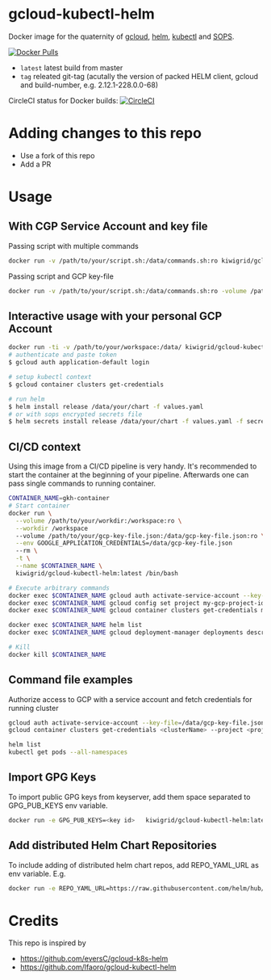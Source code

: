 # gcloud-kubectl-helm
Docker image for the quaternity of [gcloud](https://cloud.google.com/sdk/docs/), [helm](https://www.helm.sh), [kubectl](https://kubernetes.io/docs/reference/kubectl/kubectl/) and [SOPS](https://github.com/mozilla/sops).

[![Docker Pulls](https://img.shields.io/docker/pulls/kiwigrid/gcloud-kubectl-helm.svg?style=plastic)](https://hub.docker.com/r/kiwigrid/gcloud-kubectl-helm/)

- `latest` latest build from master
- `tag` releated git-tag (acutally the version of packed HELM client, gcloud and build-number, e.g. 2.12.1-228.0.0-68)

CircleCI status for Docker builds: [![CircleCI](https://circleci.com/gh/kiwigrid/gcloud-kubectl-helm.svg?style=svg)](https://circleci.com/gh/kiwigrid/gcloud-kubectl-helm)

# Adding changes to this repo
* Use a fork of this repo
* Add a PR

# Usage

## With CGP Service Account and key file

Passing script with multiple commands
```bash
docker run -v /path/to/your/script.sh:/data/commands.sh:ro kiwigrid/gcloud-kubectl-helm
```

Passing script and GCP key-file
```bash
docker run -v /path/to/your/script.sh:/data/commands.sh:ro -volume /path/to/your/key-file.json:/data/gcp-key-file.json:ro kiwigrid/gcloud-kubectl-helm
```

## Interactive usage with your personal GCP Account

```bash
docker run -ti -v /path/to/your/workspace:/data/ kiwigrid/gcloud-kubectl-helm bash
# authenticate and paste token
$ gcloud auth application-default login

# setup kubectl context
$ gcloud container clusters get-credentials

# run helm
$ helm install release /data/your/chart -f values.yaml
# or with sops encrypted secrets file
$ helm secrets install release /data/your/chart -f values.yaml -f secrets.myapp.yaml
```

## CI/CD context
Using this image from a CI/CD pipeline is very handy.
It's recommended to start the container at the beginning of your pipeline.
Afterwards one can pass single commands to running container.

```bash
CONTAINER_NAME=gkh-container
# Start container
docker run \
  --volume /path/to/your/workdir:/workspace:ro \
  --workdir /workspace
  --volume /path/to/your/gcp-key-file.json:/data/gcp-key-file.json:ro \
  --env GOOGLE_APPLICATION_CREDENTIALS=/data/gcp-key-file.json
  --rm \
  -t \
  --name $CONTAINER_NAME \
  kiwigrid/gcloud-kubectl-helm:latest /bin/bash

# Execute arbitrary commands
docker exec $CONTAINER_NAME gcloud auth activate-service-account --key-file=/data/gcp-key-file.json
docker exec $CONTAINER_NAME gcloud config set project my-gcp-project-id
docker exec $CONTAINER_NAME gcloud container clusters get-credentials my-gke-cluster --project my-gcp-project-id --zone my-gke-zone

docker exec $CONTAINER_NAME helm list
docker exec $CONTAINER_NAME gcloud deployment-manager deployments describe my-deployment

# Kill
docker kill $CONTAINER_NAME
```

## Command file examples

Authorize access to GCP with a service account and fetch credentials for running cluster
```bash
gcloud auth activate-service-account --key-file=/data/gcp-key-file.json
gcloud container clusters get-credentials <clusterName> --project <projectId> [--region=<region> | --zone=<zone>]

helm list
kubectl get pods --all-namespaces
```

## Import GPG Keys

To import public GPG keys from keyserver, add them space separated to GPG_PUB_KEYS env variable.

```bash
docker run -e GPG_PUB_KEYS=<key id>   kiwigrid/gcloud-kubectl-helm:latest
```

## Add distributed Helm Chart Repositories

To include adding of distributed helm chart repos, add REPO_YAML_URL as env variable.
E.g.

```bash
docker run -e REPO_YAML_URL=https://raw.githubusercontent.com/helm/hub/master/config/repo-values.yaml kiwigrid/gcloud-kubectl-helm:latest
```

# Credits
This repo is inspired by
* https://github.com/eversC/gcloud-k8s-helm
* https://github.com/lfaoro/gcloud-kubectl-helm



